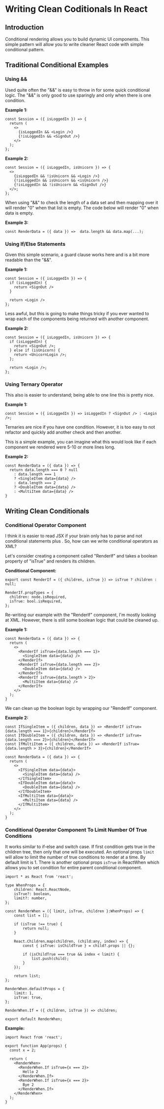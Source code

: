 # Writing Clean Coditionals In React

## Introduction

Conditional rendering allows you to build dynamic UI components. This simple pattern will allow you to write cleaner React code with simple conditional pattern.

## Traditional Conditional Examples

### Using &&

Used quite often the "&&" is easy to throw in for some quick conditional logic. The "&&" is only good to use sparingly and only when there is one condition.

**Example 1:**

```tsx
const Session = ({ isLoggedIn }) => {
  return (
    <>
      {isLoggedIn && <Login />}
      {!isLoggedIn && <SignOut />}
    </>
  );
};
```

**Example 2:**

```tsx
const Session = ({ isLoggedIn, isUnicorn }) => {
  <>
    {isLoggedIn && !isUnicorn && <Login />}
    {!isLoggedIn && isUnicorn && <isUnicorn />}
    {!isLoggedIn && !isUnicorn && <SignOut />}
  </>;
};
```

When using "&&" to check the length of a data set and then mapping over it will render "0" when that list is empty.
The code below will render "0" when data is empty.

**Example 3:**

```tsx
const RenderData = ({ data }) =>  data.length && data.map(...); 
```

### Using If/Else Statements

Given this simple scenario, a guard clause works here and is a bit more readable than the "&&".

**Example 1:**

```tsx
const Session = ({ isLoggedIn }) => {
  if (isLoggedIn) {
    return <SignOut />
  }

  return <Login />
};
```

Less awful, but this is going to make things tricky if you ever wanted to wrap each of the components being returned with another component.

**Example 2:**

```tsx
const Session = ({ isLoggedIn, isUnicorn }) => {
  if (isLoggedIn) {
    return <SignOut />;
  } else if (isUnicorn) {
    return <UnicornLogin />;
  };

  return <Login />;
};
```

### Using Ternary Operator

This also is easier to understand; being able to one line this is pretty nice.

**Example 1:**

```tsx
const Session = ({ isLoggedIn }) => isLoggedIn ? <SignOut /> : <Login />;
```

Ternaries are nice if you have one condition. However, it is too easy to not refactor and quickly add another check and then another.

This is a simple example, you can imagine what this would look like if each component we rendered were 5-10 or more lines long.

**Example 2:**

```tsx
const RenderData = ({ data }) => {
  return data.length === 0 ? null
    : data.length === 1
    ? <SingleItem data={data} />
    : data.length === 2
    ? <DoubleItem data={data} />
    : <MultiItem data={data} />
}
```

## Writing Clean Conditionals

### Conditional Operator Component

I think it is easier to read JSX if your brain only has to parse and not conditional statements plus . So, how can we write conditional operators as XML?

Let's consider creating a component called "RenderIf" and takes a boolean property of "isTrue" and renders its children.

**Conditional Component:**

```tsx
export const RenderIf = ({ children, isTrue }) => isTrue ? children : null;

RenderIf.propTypes = {
  children: node.isRequired,
  isTrue: bool.isRequired,
};
```

Re-writing our example with the "RenderIf" component, I'm mostly looking at XML. However, there is still some boolean logic that could be cleaned up.

**Example 1:**

```tsx
const RenderData = ({ data }) => {
  return (
    <>
      <RenderIf isTrue={data.length === 1}>
        <SingleItem data={data} />
      </RenderIf>
      <RenderIf isTrue={data.length === 2}>
        <DoubleItem data={data} />
      </RenderIf>
      <RenderIf isTrue={data.length > 2}>
        <MultiItem data={data} />
      </RenderIf>
    </>
  );
}
```

We can clean up the boolean logic by wrapping our "RenderIf" component.

**Example 2:**

```tsx
const IfSingleItem = ({ children, data }) => <RenderIf isTrue={data.length === 1}>{children}</RenderIf>
const IfDoubleItem = ({ children, data }) => <RenderIf isTrue={data.length === 2}>{children}</RenderIf>
const IfMultiItem = ({ children, data }) => <RenderIf isTrue={data.length > 3}>{children}</RenderIf>

const RenderData = ({ data }) => {
  return (
    <>
      <IfSingleItem data={data}>
        <SingleItem data={data} />
      </IfSingleItem>
      <IfDoubleItem data={data}>
        <DoubleItem data={data} />
      </IfDoubleItem>
      <IfMultiItem data={data}>
        <MultiItem data={data} />
      </IfMultiItem>
    </>
  );
}
```

### Conditional Operator Component To Limit Number Of True Conditions

It works similar to if-else and switch case. If first condition gets true in the children tree, then only that one will be executed.
An optional props `limit` will allow to limit the number of true conditions to render at a time. By default limit is 1.
There is another optional props `isTrue` in ReactWhen which allows you to set condition for entire parent conditional component.

```tsx
import * as React from 'react';

type WhenProps = {
    children: React.ReactNode,
    isTrue?: boolean,
    limit?: number,
};

const RenderWhen = ({ limit, isTrue, children }:WhenProps) => {
    const list = [];

    if (isTrue !== true) {
        return null;
    }

    React.Children.map(children, (child:any, index) => {
        const { isTrue: isChildTrue } = child?.props || {};

        if (isChildTrue === true && index < limit) {
            list.push(child);
        }
    });

    return list;
};

RenderWhen.defaultProps = {
    limit: 1,
    isTrue: true,
};

RenderWhen.If = ({ children, isTrue }) => children;

export default RenderWhen;
```

**Example:**

```tsx
import React from 'react';

export function App(props) {
  const x = 2;

  return (
    <RenderWhen>
      <RenderWhen.If isTrue={x === 2}>
        Hello 2
      </RenderWhen.If>
      <RenderWhen.If isTrue={x === 2}>
        Bye 2
      </RenderWhen.If>
    </RenderWhen>
  );
}
```
